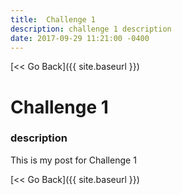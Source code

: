 ```yaml
---
title:  Challenge 1
description: challenge 1 description
date: 2017-09-29 11:21:00 -0400
---
```


[&lt;&lt; Go Back]({{ site.baseurl }})

# Challenge 1
### description

This is my post for Challenge 1

[&lt;&lt; Go Back]({{ site.baseurl }})
